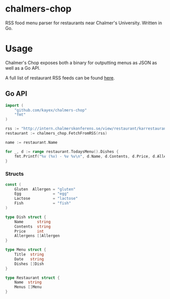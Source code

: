 # chalmers-chop
RSS food menu parser for restaurants near Chalmer's University. Written in Go.

# Usage
Chalmer's Chop exposes both a binary for outputting menus as JSON as well as a Go API.

A full list of restaurant RSS feeds can be found [here](http://chalmerskonferens.se/en/rss-2/).

## Go API
```go
import (
	"github.com/kayex/chalmers-chop"
	"fmt"
)

rss := "http://intern.chalmerskonferens.se/view/restaurant/karrestaurangen/Veckomeny.rss"
restaurant := chalmers_chop.FetchFromRSS(rss)

name := restaurant.Name

for _, d := range restaurant.TodaysMenu().Dishes {
	fmt.Printf("%v (%v) - %v %v\n", d.Name, d.Contents, d.Price, d.Allergens)
}
```

### Structs
```go
const (
	Gluten  Allergen = "gluten"
	Egg              = "egg"
	Lactose          = "lactose"
	Fish             = "fish"
)

type Dish struct {
	Name      string
	Contents  string
	Price     int
	Allergens []Allergen
}

type Menu struct {
	Title  string
	Date   string
	Dishes []Dish
}

type Restaurant struct {
	Name  string
	Menus []Menu
}

```
